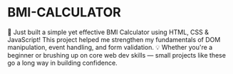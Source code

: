 # BMI-CALCULATOR
🚀 Just built a simple yet effective BMI Calculator using HTML, CSS &amp; JavaScript! This project helped me strengthen my fundamentals of DOM manipulation, event handling, and form validation. 💡 Whether you're a beginner or brushing up on core web dev skills — small projects like these go a long way in building confidence.  
